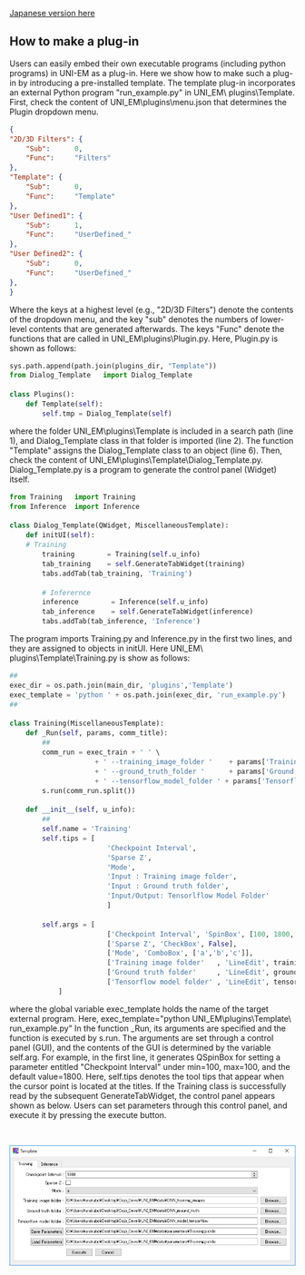 [Japanese version here](HowToMakePlugin.ja.md)

## How to make a plug-in
Users can easily embed their own executable programs (including python programs) in UNI-EM as a plug-in. Here we show how to make such a plug-in by introducing a pre-installed template. The template plug-in incorporates an external Python program "run_example.py" in UNI_EM\ plugins\Template. First, check the content of UNI_EM\plugins\menu.json that determines the Plugin dropdown menu.
```json
{
"2D/3D Filters": {
	"Sub":		0,
	"Func":		"Filters"
},
"Template": {
	"Sub":		0,
	"Func":		"Template"
},
"User Defined1": {
	"Sub":		1,
	"Func":		"UserDefined_"
},
"User Defined2": {
	"Sub":		0,
	"Func":		"UserDefined_"
},
}
```
Where the keys at a highest level (e.g., "2D/3D Filters") denote the contents of the dropdown menu, and the key "sub" denotes the numbers of lower-level contents that are generated afterwards. The keys "Func" denote the functions that are called in UNI_EM\plugins\Plugin.py. Here, Plugin.py is shown as follows: 

```python
sys.path.append(path.join(plugins_dir, "Template"))
from Dialog_Template   import Dialog_Template

class Plugins():
    def Template(self):
        self.tmp = Dialog_Template(self)
```
where the folder UNI_EM\plugins\Template is included in a search path (line 1), and Dialog_Template class in that folder is imported (line 2). The function "Template" assigns the Dialog_Template class to an object (line 6). Then, check the content of UNI_EM\plugins\Template\Dialog_Template.py. Dialog_Template.py is a program to generate the control panel (Widget) itself.
```python
from Training   import Training
from Inference  import Inference

class Dialog_Template(QWidget, MiscellaneousTemplate):
    def initUI(self):
	# Training
        training        = Training(self.u_info)
        tab_training    = self.GenerateTabWidget(training)
        tabs.addTab(tab_training, 'Training')

        # Inferernce
        inference        = Inference(self.u_info)
        tab_inference    = self.GenerateTabWidget(inference)
        tabs.addTab(tab_inference, 'Inference')
```
The program imports Training.py and Inference.py in the first two lines, and they are assigned to objects in initUI. Here UNI_EM\ plugins\Template\Training.py is show as follows:
```python
##
exec_dir = os.path.join(main_dir, 'plugins','Template')
exec_template = 'python ' + os.path.join(exec_dir, 'run_example.py')
##

class Training(MiscellaneousTemplate):
    def _Run(self, params, comm_title):
        ##
        comm_run = exec_train + ' ' \
                     + ' --training_image_folder '    + params['Training image folder'] + ' ' \
                     + ' --ground_truth_folder '      + params['Ground truth folder'] + ' ' \
                     + ' --tensorflow_model_folder ' + params['Tensorflow model folder']  + ' ' \
        s.run(comm_run.split())

    def __init__(self, u_info):
    	##
        self.name = 'Training'
        self.tips = [
                        'Checkpoint Interval',
                        'Sparse Z',
                        'Mode',
                        'Input : Training image folder',
                        'Input : Ground truth folder',
                        'Input/Output: Tensorlflow Model Folder'
                        ]

        self.args = [
                        ['Checkpoint Interval', 'SpinBox', [100, 1800, 65535]],
                        ['Sparse Z', 'CheckBox', False],
                        ['Mode', 'ComboBox', ['a','b','c']],
                        ['Training image folder'   , 'LineEdit', training_image_path  , 'BrowseDirImg'],
                        ['Ground truth folder'     , 'LineEdit', ground_truth_path   , 'BrowseDirImg'],
                        ['Tensorflow model folder' , 'LineEdit', tensorflow_file_path  , 'BrowseDir'],
            ]
```
where the global variable exec_template holds the name of the target external program. Here, 
exec_template="python UNI_EM\plugins\Template\ run_example.py" In the function _Run, its arguments are specified and the function is executed by s.run. The arguments are set through a control panel (GUI), and the contents of the GUI is determined by the variable self.arg. For example, in the first line, it generates QSpinBox for setting a parameter entitled "Checkpoint Interval" under min=100, max=100, and the default value=1800. Here, self.tips denotes the tool tips that appear when the cursor point is located at the titles. If the Training class is successfully read by the subsequent GenerateTabWidget, the control panel appears shown as below. Users can set parameters through this control panel, and execute it by pressing the execute button.

<BR>
<p align="center">
  <img src="Images/Template_Training.png" alt="Template dialog" width="800">
</p>
<BR>　

